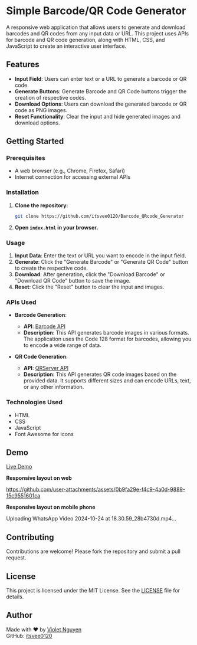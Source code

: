 # Simple Barcode/QR Code Generator

A responsive web application that allows users to generate and download barcodes and QR codes from any input data or URL. This project uses APIs for barcode and QR code generation, along with HTML, CSS, and JavaScript to create an interactive user interface.

## Features

- **Input Field**: Users can enter text or a URL to generate a barcode or QR code.
- **Generate Buttons**: Generate Barcode and QR Code buttons trigger the creation of respective codes.
- **Download Options**: Users can download the generated barcode or QR code as PNG images.
- **Reset Functionality**: Clear the input and hide generated images and download options.

## Getting Started

### Prerequisites

- A web browser (e.g., Chrome, Firefox, Safari)
- Internet connection for accessing external APIs

### Installation

1. **Clone the repository:**

   ```bash
   git clone https://github.com/itsvee0120/Barcode_QRcode_Generator
   ```

2. **Open `index.html` in your browser.**

### Usage

1. **Input Data**: Enter the text or URL you want to encode in the input field.
2. **Generate**: Click the "Generate Barcode" or "Generate QR Code" button to create the respective code.
3. **Download**: After generation, click the "Download Barcode" or "Download QR Code" button to save the image.
4. **Reset**: Click the "Reset" button to clear the input and images.

### APIs Used

- **Barcode Generation**:

  - **API**: [Barcode API](https://barcodeapi.org/api.html)
  - **Description**: This API generates barcode images in various formats. The application uses the Code 128 format for barcodes, allowing you to encode a wide range of data.

- **QR Code Generation**:
  - **API**: [QRServer API](https://goqr.me/api/)
  - **Description**: This API generates QR code images based on the provided data. It supports different sizes and can encode URLs, text, or any other information.

### Technologies Used

- HTML
- CSS
- JavaScript
- Font Awesome for icons

## Demo

[Live Demo](https://itsvee0120.github.io/Barcode_QRcode_Generator/)

**Responsive layout on web**

https://github.com/user-attachments/assets/0b9fa29e-f4c9-4a0d-9889-15c9551601ca


**Responsive layout on mobile phone**


Uploading WhatsApp Video 2024-10-24 at 18.30.59_28b4730d.mp4…



## Contributing

Contributions are welcome! Please fork the repository and submit a pull request.

## License

This project is licensed under the MIT License. See the [LICENSE](LICENSE) file for details.

## Author

Made with ❤️ by [Violet Nguyen](https://linkedin.com/in/violetnguyen0120/)  
GitHub: [itsvee0120](https://github.com/itsvee0120)
